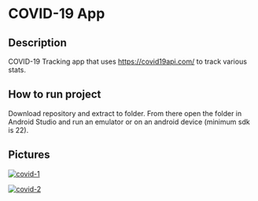 COVID-19 App 
=========================
Description
-------------------
COVID-19 Tracking app that uses https://covid19api.com/ to track various stats.

How to run project
--------------------  
Download repository and extract to folder. From there open the folder in Android Studio and run an emulator or on an android device (minimum sdk is 22).

Pictures  
--------
<a href="https://imgbb.com/"><img src="https://i.ibb.co/bWzbWt2/covid-1.png" alt="covid-1" border="0" /></a>

<a href="https://imgbb.com/"><img src="https://i.ibb.co/NWdVmXt/covid-2.png" alt="covid-2" border="0" /></a>




